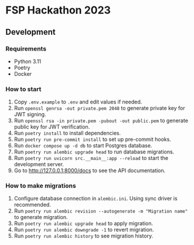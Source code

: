 # FSP Hackathon 2023

## Development

### Requirements

- Python 3.11
- Poetry
- Docker

### How to start

1. Copy `.env.example` to `.env` and edit values if needed.
2. Run `openssl genrsa -out private.pem 2048` to generate private key for JWT signing.
3. Run `openssl rsa -in private.pem -pubout -out public.pem` to generate public key for JWT verification.
4. Run `poetry install` to install dependencies.
5. Run `poetry run pre-commit install` to set up pre-commit hooks.
6. Run `docker compose up -d db` to start Postgres database.
7. Run `poetry run alembic upgrade head` to run database migrations.
8. Run `poetry run uvicorn src.__main__:app --reload` to start the development server.
9. Go to http://127.0.0.1:8000/docs to see the API documentation.

### How to make migrations

1. Configure database connection in `alembic.ini`. Using sync driver is recommended.
2. Run `poetry run alembic revision --autogenerate -m "Migration name"` to generate migration.
3. Run `poetry run alembic upgrade head` to apply migration.
4. Run `poetry run alembic downgrade -1` to revert migration.
5. Run `poetry run alembic history` to see migration history.